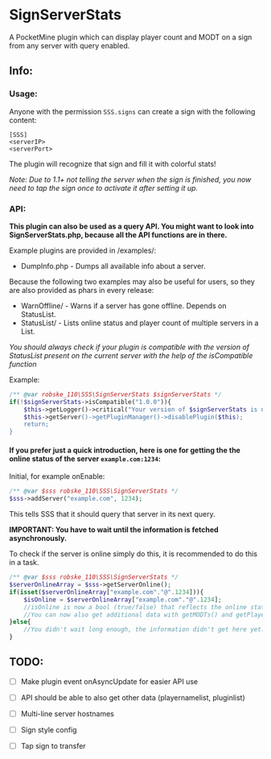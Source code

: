 # SignServerStats
A PocketMine plugin which can display player count and MODT on a sign from any server with query enabled.

## Info:
### Usage:
Anyone with the permission `SSS.signs` can create a sign with the following content:
```
[SSS]
<serverIP>
<serverPort>
```

The plugin will recognize that sign and fill it with colorful stats!

*Note: Due to 1.1+ not telling the server when the sign is finished, you now need to tap the sign once to activate it after setting it up.*

### API:
**This plugin can also be used as a query API. You might want to look into SignServerStats.php, because all the API functions are in there.**

Example plugins are provided in /examples/:
- DumpInfo.php - Dumps all available info about a server.

Because the following two examples may also be useful for users, so they are also provided as phars in every release:
- WarnOffline/ - Warns if a server has gone offline. Depends on StatusList.
- StatusList/ - Lists online status and player count of multiple servers in a List.

_You should always check if your plugin is compatible with the version of StatusList present on the current server with the help of the isCompatible function_

Example:
```php
/** @var robske_110\SSS\SignServerStats $signServerStats */
if(!$signServerStats->isCompatible("1.0.0")){
   	$this->getLogger()->critical("Your version of $signServerStats is not compatible with this plugin);
	$this->getServer()->getPluginManager()->disablePlugin($this);
	return;
}
```

#### If you prefer just a quick introduction, here is one for getting the the online status of the server `example.com:1234`:

Initial, for example onEnable:
```php
/** @var $sss robske_110\SSS\SignServerStats */
$sss->addServer("example.com", 1234);
```
This tells SSS that it should query that server in its next query.

**IMPORTANT: You have to wait until the information is fetched asynchronously.**

To check if the server is online simply do this, it is recommended to do this in a task.
```php
/** @var $sss robske_110\SSS\SignServerStats */
$serverOnlineArray = $sss->getServerOnline();
if(isset($serverOnlineArray["example.com"."@".1234])){
	$isOnline = $serverOnlineArray["example.com"."@".1234];
    //isOnline is now a bool (true/false) that reflects the online state of the server (if the server is online and this says false, it probably doesn't have query enabled.)
    //You can now also get additional data with getMODTs() and getPlayerData() in the same way.
}else{
    //You didn't wait long enough, the information didn't get here yet...
}
```

## TODO:

- [ ] Make plugin event onAsyncUpdate for easier API use

- [ ] API should be able to also get other data (playernamelist, pluginlist)

- [ ] Multi-line server hostnames

- [ ] Sign style config

- [ ] Tap sign to transfer